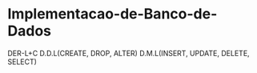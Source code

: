 # Implementacao-de-Banco-de-Dados
DER-L+C
D.D.L(CREATE, DROP, ALTER)
D.M.L(INSERT, UPDATE, DELETE, SELECT)
